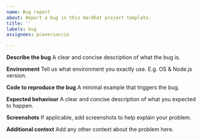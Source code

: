 ```yaml
---
name: Bug report
about: Report a bug in this Hardhat project template.
title: ''
labels: bug
assignees: pcaversaccio

---
```


**Describe the bug**
A clear and concise description of what the bug is.

**Environment**
Tell us what environment you exactly use. E.g. OS & Node.js version.

**Code to reproduce the bug**
A minimal example that triggers the bug.

**Expected behaviour**
A clear and concise description of what you expected to happen.

**Screenshots**
If applicable, add screenshots to help explain your problem.

**Additional context**
Add any other context about the problem here.
